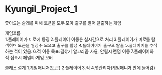 # Kyungil_Project_1

쫓아오는 술래를 피해 토큰을 모두 모아 출구를 열어 탈출하는 게임

게임흐름</br>
1.플레이어가 미로에 등장
2.플레이어 이동은 실시간으로 처리
3.플레이어가 미로를 탐색하며 토큰을 일정수 모으고 출구를 활성
4.플레이어가 출구로 탈출
5.플레이어를 추적하는 적이 있음.
6.적 이동 목표:길찾기 알고리즘 사용, 안될시 랜덤 이동
7.플레이어와 적 접촉시 페널티:게임 오버

클래스 설계
1.게임매니저(토큰)
2.플레이어
3.적
4.맵관리자(게임매니저 안에 들어감)

